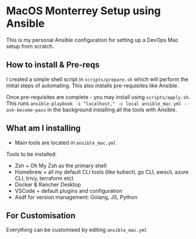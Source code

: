 # MacOS Monterrey Setup using Ansible

This is my personal Ansible configuration for setting up a DevOps Mac setup from scratch.

## How to install & Pre-reqs

I created a simple shell script in `scripts/prepare.sh` which will perform the initial steps of automating. This also installs pre-requisites like Ansible. 

Once pre-requisites are complete - you may install using ```scripts/apply.sh```. This runs ```ansible-playbook -i "localhost," -c local ansible_mac.yml --ask-become-pass``` in the background installing all the tools with Ansible. 

## What am I installing

- Main tools are located in ```ansible_mac.yml```

Tools to be installed:

- Zsh + Oh My Zsh as the primary shell
- Homebrew + all my default CLI tools (like kubectl, go CLI, awscli, azure CLI, trivy, terraform etc)
- Docker & Rancher Desktop
- VSCode + default plugins and configuration
- Asdf for version management: Golang, JS, Python

## For Customisation

Everything can be customised by editing `ansible_mac.yml`